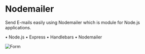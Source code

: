# Nodemailer
Send E-mails easily using Nodemailer which is module for Node.js applications.

•	Node.js
•	Express
•	Handlebars
•	Nodemailer

![Form](https://user-images.githubusercontent.com/72941027/148201354-aceb9d44-632d-4704-855d-6c768840d9a9.png)
